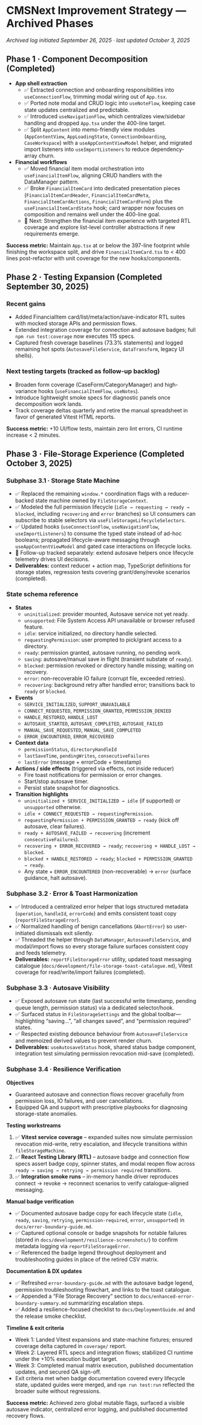 # CMSNext Improvement Strategy — Archived Phases

_Archived log initiated September 26, 2025 · last updated October 3, 2025_

## Phase 1 · Component Decomposition (Completed)
- **App shell extraction**
  - ✅ Extracted connection and onboarding responsibilities into `useConnectionFlow`, trimming modal wiring out of `App.tsx`.
  - ✅ Ported note modal and CRUD logic into `useNoteFlow`, keeping case state updates centralized and predictable.
  - ✅ Introduced `useNavigationFlow`, which centralizes view/sidebar handling and dropped `App.tsx` under the 400-line target.
  - ✅ Split `AppContent` into memo-friendly view modules (`AppContentView`, `AppLoadingState`, `ConnectionOnboarding`, `CaseWorkspace`) with a `useAppContentViewModel` helper, and migrated import listeners into `useImportListeners` to reduce dependency-array churn.
- **Financial workflows**
  - ✅ Moved financial item modal orchestration into `useFinancialItemFlow`, aligning CRUD handlers with the DataManager pattern.
  - ✅ Broke `FinancialItemCard` into dedicated presentation pieces (`FinancialItemCardHeader`, `FinancialItemCardMeta`, `FinancialItemCardActions`, `FinancialItemCardForm`) plus the `useFinancialItemCardState` hook; card wrapper now focuses on composition and remains well under the 400-line goal.
  - 🔄 Next: Strengthen the financial item experience with targeted RTL coverage and explore list-level controller abstractions if new requirements emerge.

**Success metric:** Maintain `App.tsx` at or below the 397-line footprint while finishing the workspace split, and drive `FinancialItemCard.tsx` to < 400 lines post-refactor with unit coverage for the new hooks/components.

## Phase 2 · Testing Expansion (Completed September 30, 2025)

### Recent gains
- Added FinancialItem card/list/meta/action/save-indicator RTL suites with mocked storage APIs and permission flows.
- Extended integration coverage for connection and autosave badges; full `npm run test:coverage` now executes 115 specs.
- Captured fresh coverage baselines (73.3% statements) and logged remaining hot spots (`AutosaveFileService`, `dataTransform`, legacy UI shells).

### Next testing targets (tracked as follow-up backlog)
- Broaden form coverage (CaseForm/CategoryManager) and high-variance hooks (`useFinancialItemFlow`, `useNotes`).
- Introduce lightweight smoke specs for diagnostic panels once decomposition work lands.
- Track coverage deltas quarterly and retire the manual spreadsheet in favor of generated Vitest HTML reports.

**Success metric:** +10 UI/flow tests, maintain zero lint errors, CI runtime increase < 2 minutes.

## Phase 3 · File-Storage Experience (Completed October 3, 2025)

### Subphase 3.1 · Storage State Machine
- ✅ Replaced the remaining `window.*` coordination flags with a reducer-backed state machine owned by `FileStorageContext`.
- ✅ Modeled the full permission lifecycle (`idle → requesting → ready → blocked`, including `recovering` and `error` branches) so UI consumers can subscribe to stable selectors via `useFileStorageLifecycleSelectors`.
- ✅ Updated hooks (`useConnectionFlow`, `useNavigationFlow`, `useImportListeners`) to consume the typed state instead of ad-hoc booleans; propagated lifecycle-aware messaging through `useAppContentViewModel` and gated case interactions on lifecycle locks.
- 🚧 Follow-up tracked separately: extend autosave helpers once lifecycle telemetry drives UI decisions.
- **Deliverables:** context reducer + action map, TypeScript definitions for storage states, regression tests covering grant/deny/revoke scenarios (completed).

### State schema reference
- **States**
  - `uninitialized`: provider mounted, Autosave service not yet ready.
  - `unsupported`: File System Access API unavailable or browser refused feature.
  - `idle`: service initialized, no directory handle selected.
  - `requestingPermission`: user prompted to pick/grant access to a directory.
  - `ready`: permission granted, autosave running, no pending work.
  - `saving`: autosave/manual save in flight (transient substate of `ready`).
  - `blocked`: permission revoked or directory handle missing; waiting on recovery.
  - `error`: non-recoverable IO failure (corrupt file, exceeded retries).
  - `recovering`: background retry after handled error; transitions back to `ready` or `blocked`.
- **Events**
  - `SERVICE_INITIALIZED`, `SUPPORT_UNAVAILABLE`
  - `CONNECT_REQUESTED`, `PERMISSION_GRANTED`, `PERMISSION_DENIED`
  - `HANDLE_RESTORED`, `HANDLE_LOST`
  - `AUTOSAVE_STARTED`, `AUTOSAVE_COMPLETED`, `AUTOSAVE_FAILED`
  - `MANUAL_SAVE_REQUESTED`, `MANUAL_SAVE_COMPLETED`
  - `ERROR_ENCOUNTERED`, `ERROR_RECOVERED`
- **Context data**
  - `permissionStatus`, `directoryHandleId`
  - `lastSaveTime`, `pendingWrites`, `consecutiveFailures`
  - `lastError` (message + errorCode + timestamp)
- **Actions / side effects** (triggered via effects, not inside reducer)
  - Fire toast notifications for permission or error changes.
  - Start/stop autosave timer.
  - Persist state snapshot for diagnostics.
- **Transition highlights**
  - `uninitialized + SERVICE_INITIALIZED → idle` (if supported) or `unsupported` otherwise.
  - `idle + CONNECT_REQUESTED → requestingPermission`.
  - `requestingPermission + PERMISSION_GRANTED → ready` (kick off autosave, clear failures).
  - `ready + AUTOSAVE_FAILED → recovering` (increment `consecutiveFailures`).
  - `recovering + ERROR_RECOVERED → ready`; `recovering + HANDLE_LOST → blocked`.
  - `blocked + HANDLE_RESTORED → ready`; `blocked + PERMISSION_GRANTED → ready`.
  - Any state + `ERROR_ENCOUNTERED` (non-recoverable) → `error` (surface guidance, halt autosave).

### Subphase 3.2 · Error & Toast Harmonization
- ✅ Introduced a centralized error helper that logs structured metadata (`operation`, `handleId`, `errorCode`) and emits consistent toast copy (`reportFileStorageError`).
- ✅ Normalized handling of benign cancellations (`AbortError`) so user-initiated dismissals exit silently.
- ✅ Threaded the helper through `DataManager`, `AutosaveFileService`, and modal/import flows so every storage failure surfaces consistent copy and feeds telemetry.
- **Deliverables:** `reportFileStorageError` utility, updated toast messaging catalogue (`docs/development/file-storage-toast-catalogue.md`), Vitest coverage for read/write/import failures (completed).

### Subphase 3.3 · Autosave Visibility
- ✅ Exposed autosave run state (last successful write timestamp, pending queue length, permission status) via a dedicated selector/hook.
- ✅ Surfaced status in `FileStorageSettings` and the global toolbar—highlighting “saving…”, “all changes saved”, and “permission required” states.
- ✅ Respected existing debounce behaviour from `AutosaveFileService` and memoized derived values to prevent render churn.
- **Deliverables:** `useAutosaveStatus` hook, shared status badge component, integration test simulating permission revocation mid-save (completed).

### Subphase 3.4 · Resilience Verification
**Objectives**
- Guaranteed autosave and connection flows recover gracefully from permission loss, IO failures, and user cancellations.
- Equipped QA and support with prescriptive playbooks for diagnosing storage-state anomalies.

**Testing workstreams**
1. ✅ **Vitest service coverage** – expanded suites now simulate permission revocation mid-write, retry escalation, and lifecycle transitions within `fileStorageMachine`.
2. ✅ **React Testing Library (RTL)** – autosave badge and connection flow specs assert badge copy, spinner states, and modal reopen flow across `ready → saving → retrying → permission required` transitions.
3. ✅ **Integration smoke runs** – in-memory handle driver reproduces connect → revoke → reconnect scenarios to verify catalogue-aligned messaging.

**Manual badge verification**
- ✅ Documented autosave badge copy for each lifecycle state (`idle`, `ready`, `saving`, `retrying`, `permission-required`, `error`, `unsupported`) in `docs/error-boundary-guide.md`.
- ✅ Captured optional console or badge snapshots for notable failures (stored in `docs/development/resilience-screenshots/`) to confirm metadata logging via `reportFileStorageError`.
- ✅ Referenced the badge legend throughout deployment and troubleshooting guides in place of the retired CSV matrix.

**Documentation & DX updates**
- ✅ Refreshed `error-boundary-guide.md` with the autosave badge legend, permission troubleshooting flowchart, and links to the toast catalogue.
- ✅ Appended a “File Storage Recovery” section to `docs/enhanced-error-boundary-summary.md` summarizing escalation steps.
- ✅ Added a resilience-focused checklist to `docs/DeploymentGuide.md` and the release smoke checklist.

**Timeline & exit criteria**
- Week 1: Landed Vitest expansions and state-machine fixtures; ensured coverage delta captured in `coverage/` report.
- Week 2: Layered RTL specs and integration flows; stabilized CI runtime under the +10% execution budget target.
- Week 3: Completed manual matrix execution, published documentation updates, and secured QA sign-off.
- Exit criteria met when badge documentation covered every lifecycle state, updated guides were merged, and `npm run test:run` reflected the broader suite without regressions.

**Success metric:** Achieved zero global mutable flags, surfaced a visible autosave indicator, centralized error logging, and published documented recovery flows.

